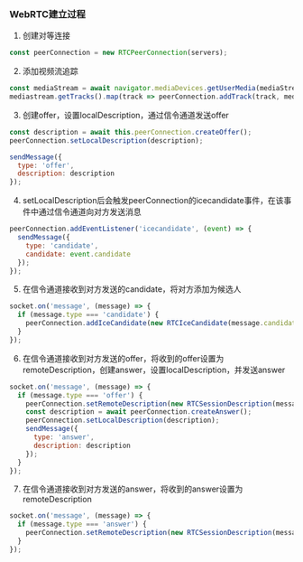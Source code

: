 ### WebRTC建立过程

1. 创建对等连接
```js
const peerConnection = new RTCPeerConnection(servers);
```

2. 添加视频流追踪
```js
const mediaStream = await navigator.mediaDevices.getUserMedia(mediaStreamConstraints);
mediastream.getTracks().map(track => peerConnection.addTrack(track, mediastream));
```

3. 创建offer，设置localDescription，通过信令通道发送offer
```js
const description = await this.peerConnection.createOffer();
peerConnection.setLocalDescription(description);

sendMessage({
  type: 'offer',
  description: description
});
```

4. setLocalDescription后会触发peerConnection的icecandidate事件，在该事件中通过信令通道向对方发送消息
```js
peerConnection.addEventListener('icecandidate', (event) => {
  sendMessage({
    type: 'candidate',
    candidate: event.candidate
  });
});
```

5. 在信令通道接收到对方发送的candidate，将对方添加为候选人
```js
socket.on('message', (message) => {
  if (message.type === 'candidate') {
    peerConnection.addIceCandidate(new RTCIceCandidate(message.candidate));
  }
});

```

6. 在信令通道接收到对方发送的offer，将收到的offer设置为remoteDescription，创建answer，设置localDescription，并发送answer
```js
socket.on('message', (message) => {
  if (message.type === 'offer') {
    peerConnection.setRemoteDescription(new RTCSessionDescription(message.description));
    const description = await peerConnection.createAnswer();
    peerConnection.setLocalDescription(description);
    sendMessage({
      type: 'answer',
      description: description
    });
  }
});
```

7. 在信令通道接收到对方发送的answer，将收到的answer设置为remoteDescription
```js
socket.on('message', (message) => {
  if (message.type === 'answer') {
    peerConnection.setRemoteDescription(new RTCSessionDescription(message.description));
  }
});

```